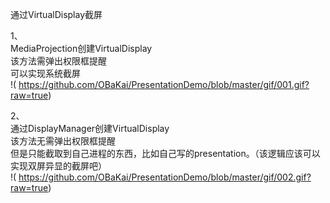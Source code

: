 通过VirtualDisplay截屏

1、  
MediaProjection创建VirtualDisplay  
该方法需弹出权限框提醒  
可以实现系统截屏  
!( https://github.com/OBaKai/PresentationDemo/blob/master/gif/001.gif?raw=true)

2、  
通过DisplayManager创建VirtualDisplay  
该方法无需弹出权限框提醒  
但是只能截取到自己进程的东西，比如自己写的presentation。（该逻辑应该可以实现双屏异显的截屏吧）  
!( https://github.com/OBaKai/PresentationDemo/blob/master/gif/002.gif?raw=true)
